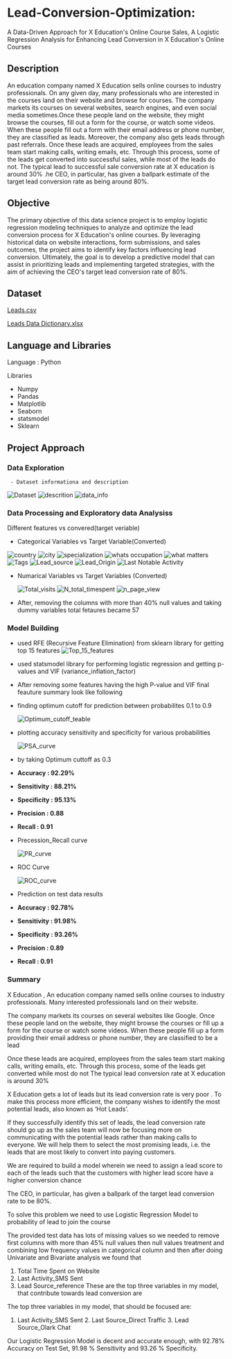 # Lead-Conversion-Optimization:
 A Data-Driven Approach for X Education's Online Course Sales,  A Logistic Regression Analysis for Enhancing Lead Conversion in X Education's Online Courses

 ## Description

An education company named X Education sells online courses to industry professionals. On any given day, many professionals who are interested in the courses land on their website and browse for courses. The company markets its courses on several websites, search engines, and even social media sometimes.Once these people land on the website, they might browse the courses, fill out a form for the course, or watch some videos. When these people fill out a form with their email address or phone number, they are classified as leads. Moreover, the company also gets leads through past referrals. Once these leads are acquired, employees from the sales team start making calls, writing emails, etc. Through this process, some of the leads get converted into successful sales, while most of the leads do not. The typical lead to successful sale conversion rate at X education is around 30% .he CEO, in particular, has given a ballpark estimate of the target lead conversion rate as being around 80%.

## Objective

The primary objective of this data science project is to employ logistic regression modeling techniques to analyze and optimize the lead conversion process for X Education's online courses. By leveraging historical data on website interactions, form submissions, and sales outcomes, the project aims to identify key factors influencing lead conversion. Ultimately, the goal is to develop a predictive model that can assist in prioritizing leads and implementing targeted strategies, with the aim of achieving the CEO's target lead conversion rate of 80%.


## Dataset
[Leads.csv](https://github.com/SaurabhJaurat7030/Lead-Conversion-Optimization/files/13882886/Leads.csv)

[Leads Data Dictionary.xlsx](https://github.com/SaurabhJaurat7030/Lead-Conversion-Optimization/files/13882885/Leads.Data.Dictionary.xlsx)

## Language and Libraries
Language : Python

Libraries
- Numpy
- Pandas
- Matplotlib
- Seaborn
- statsmodel
- Sklearn

## Project Approach

### **Data Exploration**
     - Dataset informationa and description
![Dataset](https://github.com/SaurabhJaurat7030/Lead-Conversion-Optimization/assets/154229876/72bb613c-959f-4fc7-82b7-038827c4340a)
![descrition](https://github.com/SaurabhJaurat7030/Lead-Conversion-Optimization/assets/154229876/5494c387-2b04-422b-9fc8-795b9b10e4b8)
![data_info](https://github.com/SaurabhJaurat7030/Lead-Conversion-Optimization/assets/154229876/06836f2e-7128-434b-83de-92dc469cf9dd)
### **Data Processing and Exploratory data Analysiss**
Different features vs convered(target veriable)
- Categorical Variables vs Target Variable(Converted)
  
![country](https://github.com/SaurabhJaurat7030/Lead-Conversion-Optimization/assets/154229876/0f21598d-fa78-4c25-b965-a10927bfe3bd)
![city](https://github.com/SaurabhJaurat7030/Lead-Conversion-Optimization/assets/154229876/f1abb9c0-b86b-4c75-91fa-7ebe90519fd2)
![specialization](https://github.com/SaurabhJaurat7030/Lead-Conversion-Optimization/assets/154229876/9cf7a4f6-7573-4c0d-829f-045e5e23ece1)
![whats occupation](https://github.com/SaurabhJaurat7030/Lead-Conversion-Optimization/assets/154229876/893f8ef7-bfea-447c-9021-fa17fc5ac804)
![what matters](https://github.com/SaurabhJaurat7030/Lead-Conversion-Optimization/assets/154229876/58be90b9-382f-48bb-a107-ac2a05d8188d)
![Tags](https://github.com/SaurabhJaurat7030/Lead-Conversion-Optimization/assets/154229876/020ba48c-e0ec-4169-9f98-bfabf65dbe2e)
![Lead_source](https://github.com/SaurabhJaurat7030/Lead-Conversion-Optimization/assets/154229876/af9ae317-2c94-4b2e-af27-d1c85a5ec4ef)
![Lead_Origin](https://github.com/SaurabhJaurat7030/Lead-Conversion-Optimization/assets/154229876/d461cd09-9222-46f3-8758-28a322be1630)
![Last Notable Activity](https://github.com/SaurabhJaurat7030/Lead-Conversion-Optimization/assets/154229876/a7352bd8-7f25-4a5d-a053-b0ca16c9db5e)

- Numarical Variables vs Target Variables (Converted)
  
  ![Total_visits](https://github.com/SaurabhJaurat7030/Lead-Conversion-Optimization/assets/154229876/fa9902ec-6f2a-4b71-9d73-ac1009d92057)
![N_total_timespent](https://github.com/SaurabhJaurat7030/Lead-Conversion-Optimization/assets/154229876/a49482f9-58cf-4c98-b2f9-5662f731b6d4)
![n_page_view](https://github.com/SaurabhJaurat7030/Lead-Conversion-Optimization/assets/154229876/cf5274cb-dde0-4f7a-a710-8b842e1186d7)

- After, removing the columns with more than 40% null values and taking dummy variables total fetaures became 57 

### **Model Building**

- used RFE (Recursive Feature Elimination) from sklearn library for getting top 15 features
  ![Top_15_features](https://github.com/SaurabhJaurat7030/Lead-Conversion-Optimization/assets/154229876/df7b5347-fbca-440e-b17f-8b1449596c5a)
- used statsmodel library for performing logistic regression and getting p-values and VIF (variance_inflation_factor)
- After removing some features having the high P-value and VIF final feauture summary look like following
- finding optimum cutoff for prediction between probabilites 0.1 to 0.9
  
  ![Optimum_cutoff_teable](https://github.com/SaurabhJaurat7030/Lead-Conversion-Optimization/assets/154229876/4d6e64fd-818a-4b4f-a950-9507f4e243e9)
- plotting accuracy sensitivity and specificity for various probabilities
  
  ![PSA_curve](https://github.com/SaurabhJaurat7030/Lead-Conversion-Optimization/assets/154229876/813684d8-aa08-4c6e-afa2-9c487d5ab81a)
- by taking Optimum cuttoff as 0.3
- **Accuracy : 92.29%**
- **Sensitivity : 88.21%**
- **Specificity : 95.13%**
- **Precision : 0.88**
- **Recall : 0.91**
- Precession_Recall curve
  
  ![PR_curve](https://github.com/SaurabhJaurat7030/Lead-Conversion-Optimization/assets/154229876/e4bac278-1a9f-4a5e-882b-14e2a752230a)
- ROC Curve
  
  ![ROC_curve](https://github.com/SaurabhJaurat7030/Lead-Conversion-Optimization/assets/154229876/53c059b7-a181-4bde-91ae-c5e6b90dde7a)
- Prediction on test data results
  
- **Accuracy : 92.78%**
- **Sensitivity : 91.98%**
- **Specificity : 93.26%**
- **Precision : 0.89**
- **Recall : 0.91**

### **Summary**

X Education , An education company named sells online courses to industry professionals. Many interested professionals land on their website.

The company markets its courses on several websites like Google. Once these people land on the website, they might browse the courses or fill up a form for the course or watch some videos. When these people fill up a form providing their email address or phone number, they are classified to be a lead

Once these leads are acquired, employees from the sales team start making calls, writing emails, etc. Through this process, some of the leads get converted while most do not
The typical lead conversion rate at X education is around 30%

X Education gets a lot of leads but its lead conversion rate is very poor . To make this process more efficient, the company wishes to identify the most potential leads, also known as ‘Hot Leads’.

If they successfully identify this set of leads, the lead conversion rate should go up as the sales team will now be focusing more on communicating with the potential leads rather than making calls to everyone. We will help them to select the most promising leads, i.e. the leads that are most likely to convert into paying customers.

We are required to build a model wherein we need to assign a lead score to each of the leads such that the customers with higher lead score have a higher conversion chance

The CEO, in particular, has given a ballpark of the target lead conversion rate to be 80%.

To solve this problem we need to use Logistic Regression Model to probability of lead to join the course

The provided test data has lots of missing values so we needed to remove first columns with more than 45% null values then null values treatment and combining low frequency values in categorical column and then after doing Univariate and Bivariate analysis we found that
1. Total Time Spent on Website
2. Last Activity_SMS Sent
3. Lead Source_reference
These are the top three variables in my model, that contribute towards lead conversion are

The top three variables in my model, that should be focused are:
1. Last Activity_SMS Sent 2. Last Source_Direct Traffic 3. Lead Source_Olark Chat

Our Logistic Regression Model is decent and accurate enough, with 92.78% Accuracy on Test Set, 91.98 % Sensitivity and 93.26 % Specificity.

  
   







